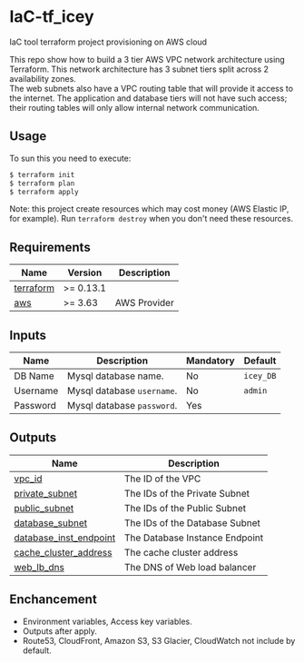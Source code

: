 # IaC-tf_icey
IaC tool terraform project provisioning on AWS cloud

This repo show how to build a 3 tier AWS VPC network architecture using Terraform. This network architecture has 3 subnet tiers split across 2 availability zones. 
</br>
The web subnets also have a VPC routing table that will provide it access to the internet. The application and database tiers will not have such access; their routing tables will only allow internal network communication.

## Usage
To sun this you need to execute:

```bash
$ terraform init
$ terraform plan
$ terraform apply
```

Note: this project create resources which may cost money (AWS Elastic IP, for example). Run `terraform destroy` when you don't need these resources.

## Requirements

| Name                                                                      | Version   | Description  |
|---------------------------------------------------------------------------|-----------|--------------|
| <a name="requirement_terraform"></a> [terraform](#requirement\_terraform) | >= 0.13.1 |              |
| <a name="requirement_aws"></a> [aws](#requirement\_aws)                   | >= 3.63   | AWS Provider |

## Inputs

| Name         | Description                   | Mandatory | Default   |
|--------------|-------------------------------|-----------|-----------|
| DB Name      | Mysql database name.          | No        | `icey_DB` |
| Username     | Mysql database `username`.    | No        | `admin`   |
| Password     | Mysql database `password`.    | Yes       |           |


## Outputs

| Name                                                                                                       | Description                     |
|------------------------------------------------------------------------------------------------------------|---------------------------------|
| <a name="output_vpc_id"></a> [vpc\_id](#output\_vpc\_id)                                                   | The ID of the VPC               |
| <a name="output_private_subnet"></a> [private\_subnet](#output\_private\_subnet)                           | The IDs of the Private Subnet   |
| <a name="output_public_subnet"></a> [public\_subnet](#output\_public\_subnet)                              | The IDs of the Public Subnet    |
| <a name="output_database_subnet"></a> [database\_subnet](#output\_database\_subnet)                        | The IDs of the Database Subnet  |
| <a name="output_database_inst_endpoint"></a> [database\_inst\_endpoint](#output\_database\_inst\_endpoint) | The Database Instance Endpoint  |
| <a name="output_cache_cluster_address"></a> [cache\_cluster\_address](#output\_cache\_cluster\_address)    | The cache cluster address       |
| <a name="output_web_lb_dns"></a> [web\_lb\_dns](#output\_web\_lb\_dns)                                     | The DNS of Web load balancer    |


## Enchancement

- Environment variables, Access key variables.
- Outputs after apply.
- Route53, CloudFront, Amazon S3, S3 Glacier, CloudWatch not include by default.